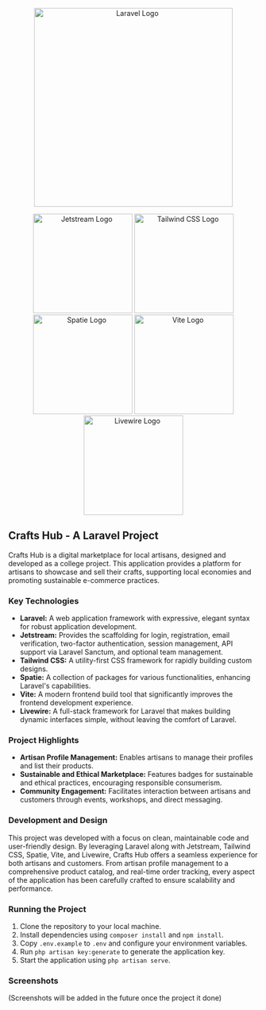 <p align="center"><img src="https://raw.githubusercontent.com/laravel/art/master/logo-lockup/5%20SVG/2%20CMYK/1%20Full%20Color/laravel-logolockup-cmyk-red.svg" width="400" alt="Laravel Logo"></p>

<p align="center">
    <img src="https://user-images.githubusercontent.com/xxxxx/jetstream-logo.svg" width="200" alt="Jetstream Logo">
    <img src="https://user-images.githubusercontent.com/xxxxx/tailwindcss-logo.svg" width="200" alt="Tailwind CSS Logo">
    <img src="https://user-images.githubusercontent.com/xxxxx/spatie-logo.svg" width="200" alt="Spatie Logo">
    <img src="https://user-images.githubusercontent.com/xxxxx/vite-logo.svg" width="200" alt="Vite Logo">
    <img src="https://user-images.githubusercontent.com/xxxxx/livewire-logo.svg" width="200" alt="Livewire Logo">
</p>

## Crafts Hub - A Laravel Project

Crafts Hub is a digital marketplace for local artisans, designed and developed as a college project. This application provides a platform for artisans to showcase and sell their crafts, supporting local economies and promoting sustainable e-commerce practices.

### Key Technologies

- **Laravel:** A web application framework with expressive, elegant syntax for robust application development.
- **Jetstream:** Provides the scaffolding for login, registration, email verification, two-factor authentication, session management, API support via Laravel Sanctum, and optional team management.
- **Tailwind CSS:** A utility-first CSS framework for rapidly building custom designs.
- **Spatie:** A collection of packages for various functionalities, enhancing Laravel's capabilities.
- **Vite:** A modern frontend build tool that significantly improves the frontend development experience.
- **Livewire:** A full-stack framework for Laravel that makes building dynamic interfaces simple, without leaving the comfort of Laravel.

### Project Highlights

- **Artisan Profile Management:** Enables artisans to manage their profiles and list their products.
- **Sustainable and Ethical Marketplace:** Features badges for sustainable and ethical practices, encouraging responsible consumerism.
- **Community Engagement:** Facilitates interaction between artisans and customers through events, workshops, and direct messaging.

### Development and Design

This project was developed with a focus on clean, maintainable code and user-friendly design. By leveraging Laravel along with Jetstream, Tailwind CSS, Spatie, Vite, and Livewire, Crafts Hub offers a seamless experience for both artisans and customers. From artisan profile management to a comprehensive product catalog, and real-time order tracking, every aspect of the application has been carefully crafted to ensure scalability and performance.

### Running the Project

1. Clone the repository to your local machine.
2. Install dependencies using `composer install` and `npm install`.
3. Copy `.env.example` to `.env` and configure your environment variables.
4. Run `php artisan key:generate` to generate the application key.
5. Start the application using `php artisan serve`.

### Screenshots

(Screenshots will be added in the future once the project it done)
